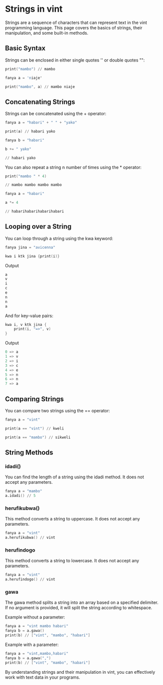 # Strings in vint

Strings are a sequence of characters that can represent text in the vint programming language. This page covers the basics of strings, their manipulation, and some built-in methods.

## Basic Syntax

Strings can be enclosed in either single quotes '' or double quotes "":

```s
print("mambo") // mambo

fanya a = 'niaje'

print("mambo", a) // mambo niaje
```

## Concatenating Strings

Strings can be concatenated using the + operator:

```s
fanya a = "habari" + " " + "yako"

print(a) // habari yako

fanya b = "habari"

b += " yako"

// habari yako
```

You can also repeat a string n number of times using the * operator:

```s
print("mambo " * 4)

// mambo mambo mambo mambo

fanya a = "habari"

a *= 4

// habarihabarihabarihabari
```

## Looping over a String

You can loop through a string using the kwa keyword:

```s
fanya jina = "avicenna"

kwa i ktk jina {print(i)}
```
Output
```s 
a
v
i
c
e
n
n
a  
```

And for key-value pairs:

```s
kwa i, v ktk jina {
	print(i, "=>", v)
}
```
Output
```s
0 => a
1 => v
2 => i
3 => c
4 => e
5 => n
6 => n
7 => a
```

## Comparing Strings

You can compare two strings using the == operator:

```s
fanya a = "vint"

print(a == "vint") // kweli

print(a == "mambo") // sikweli
```

## String Methods

### idadi()

You can find the length of a string using the idadi method. It does not accept any parameters.

```s
fanya a = "mambo"
a.idadi() // 5
```

### herufikubwa()

This method converts a string to uppercase. It does not accept any parameters.

```s
fanya a = "vint"
a.herufikubwa() // vint
```

### herufindogo

This method converts a string to lowercase. It does not accept any parameters.

```s
fanya a = "vint"
a.herufindogo() // vint
```

### gawa

The gawa method splits a string into an array based on a specified delimiter. If no argument is provided, it will split the string according to whitespace.

Example without a parameter:

```s
fanya a = "vint mambo habari"
fanya b = a.gawa()
print(b) // ["vint", "mambo", "habari"]
```

Example with a parameter:

```s
fanya a = "vint,mambo,habari"
fanya b = a.gawa(",")
print(b) // ["vint", "mambo", "habari"]
```

By understanding strings and their manipulation in vint, you can effectively work with text data in your programs.